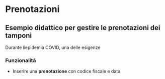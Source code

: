 # Prenotazioni
## Esempio didattico per gestire le prenotazioni dei tamponi

Durante lìepidemia COVID, una delle esigenze 

### Funzionalità
- Inserire una **prenotazione** con codice fiscale e data

